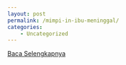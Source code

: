 ```yaml
---
layout: post
permalink: /mimpi-in-ibu-meninggal/
categories:
    - Uncategorized
---
```


[Baca Selengkapnya](/04)